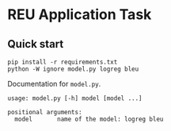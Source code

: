 # REU Application Task
## Quick start

```
pip install -r requirements.txt
python -W ignore model.py logreg bleu 
```

Documentation for `model.py`.

```
usage: model.py [-h] model [model ...]

positional arguments:
  model       name of the model: logreg bleu
```